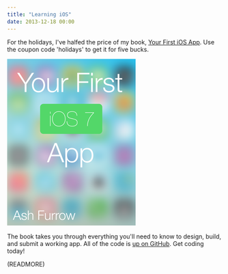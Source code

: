 ```yaml
---
title: "Learning iOS"
date: 2013-12-18 00:00
---
```


For the holidays, I've halfed the price of my book, [Your First iOS App](https://leanpub.com/your-first-ios-app/). Use the coupon code 'holidays' to get it for five bucks.

 ![](/img/import/blog/learning-ios/2EA155248551468EBDB8D723F0CBB351.png)

The book takes you through everything you'll need to know to design, build, and submit a working app. All of the code is [up on GitHub](https://github.com/AshFurrow/Your-First-iOS-App). Get coding today!

(READMORE)
